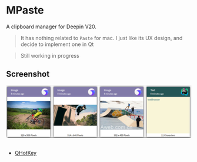 # MPaste

A clipboard manager for Deepin V20.

> It has nothing related to `Paste` for mac. I just like its UX design, and decide to implement one in Qt

> Still working in progress

## Screenshot

![s1](./images/s1.png)

##

* [QHotKey](https://github.com/Skycoder42/QHotkey.git)